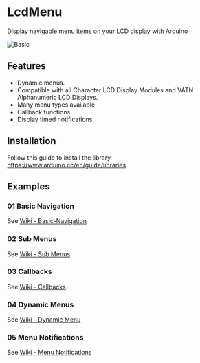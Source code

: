 # LcdMenu

Display navigable menu items on your LCD display with Arduino

![Basic](https://i.imgur.com/nViET8b.gif)

## Features

- Dynamic menus.
- Compatible with all Character LCD Display Modules and VATN Alphanumeric LCD Displays.
- Many menu types available
- Callback functions.
- Display timed notifications.

## Installation

Follow this guide to install the library https://www.arduino.cc/en/guide/libraries

## Examples

### 01 Basic Navigation

See [Wiki - Basic-Navigation](https://github.com/forntoh/LcdMenu/wiki/Example-01-Basic-Navigation)

### 02 Sub Menus

See [Wiki - Sub Menus](https://github.com/forntoh/LcdMenu/wiki/Example-02-Sub-Menu)

### 03 Callbacks

See [Wiki - Callbacks](https://github.com/forntoh/LcdMenu/wiki/Example-03-Callback)

### 04 Dynamic Menus

See [Wiki - Dynamic Menu](https://github.com/forntoh/LcdMenu/wiki/Example-04-Dynamic-Menu)

### 05 Menu Notifications

See [Wiki - Menu Notifications](https://github.com/forntoh/LcdMenu/wiki/Example-05-Menu-Notifications)
